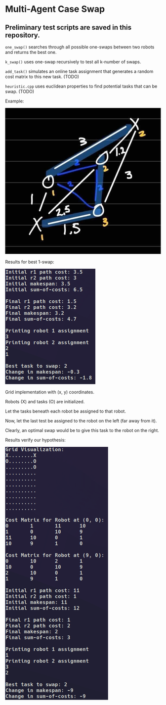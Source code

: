 # Multi-Agent Case Swap

## Preliminary test scripts are saved in this repository.
`one_swap()` searches through all possible one-swaps between two robots and returns the best one.

`k_swap()` uses one-swap recursively to test all k-number of swaps.

`add_task()` simulates an online task assignment that generates a random cost matrix to this new task. (TODO)

`heuristic.cpp` uses euclidean properties to find potential tasks that can be swap. (TODO)

Example:

![Desc](assets/1-swap.jpg)

Results for best 1-swap:

![Result](assets/results.png)

Grid implementation with (x, y) coordinates.

Robots (X) and tasks (O) are initialized.

Let the tasks beneath each robot be assigned to that robot.

Now, let the last test be assigned to the robot on the left (far away from it).

Clearly, an optimal swap would be to give this task to the robot on the right.

Results verify our hypothesis:

![Grid](assets/grid.png)
